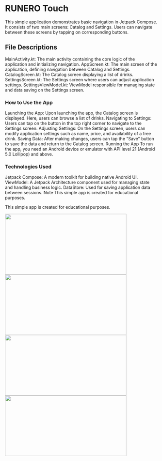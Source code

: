 # RUNERO Touch
This simple application demonstrates basic navigation in Jetpack Compose. It consists of two main screens: Catalog and Settings. Users can navigate between these screens by tapping on corresponding buttons.

## File Descriptions
MainActivity.kt: The main activity containing the core logic of the application and initializing navigation.
AppScreen.kt: The main screen of the application, defining navigation between Catalog and Settings.
CatalogScreen.kt: The Catalog screen displaying a list of drinks.
SettingsScreen.kt: The Settings screen where users can adjust application settings.
SettingsViewModel.kt: ViewModel responsible for managing state and data saving on the Settings screen.

### How to Use the App
Launching the App: Upon launching the app, the Catalog screen is displayed. Here, users can browse a list of drinks.
Navigating to Settings: Users can tap on the button in the top right corner to navigate to the Settings screen.
Adjusting Settings: On the Settings screen, users can modify application settings such as name, price, and availability of a free drink.
Saving Data: After making changes, users can tap the "Save" button to save the data and return to the Catalog screen.
Running the App
To run the app, you need an Android device or emulator with API level 21 (Android 5.0 Lollipop) and above.

### Technologies Used
Jetpack Compose: A modern toolkit for building native Android UI.
ViewModel: A Jetpack Architecture component used for managing state and handling business logic.
DataStore: Used for saving application data between sessions.
Note
This simple app is created for educational purposes.


This simple app is created for educational purposes.

<img src="https://github.com/Mahmud2403/RUNERO-Touch/assets/111182031/182e9af3-326a-4218-b55e-6cecb2649aae" width="400" height="200">
<img src="https://github.com/Mahmud2403/RUNERO-Touch/assets/111182031/228bf956-43ae-4df6-9446-9301cc95d58c" width="400" height="200">
<img src="https://github.com/Mahmud2403/RUNERO-Touch/assets/111182031/61070658-831d-45f7-b41b-1dcdfd593d0e" width="400" height="200">
<img src="https://github.com/Mahmud2403/RUNERO-Touch/assets/111182031/917a2304-6398-44a9-afba-b7561cdc1e0f" width="400" height="200">




